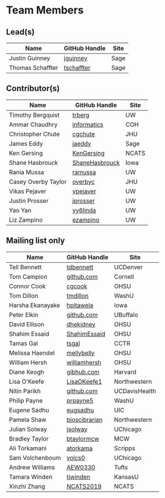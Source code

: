 # Team Members

## Lead(s)
Name | GitHub Handle | Site
-- | -- | --
Justin Guinney | [jguinney](http://github.com/jguinney) | Sage
Thomas Schaffter | [tschaffter](https://github.com/tschaffter) | Sage

## Contributor(s)
Name | GitHub Handle | Site
-- | -- | --
Timothy Bergquist | [trberg](https://github.com/trberg) | UW
Ammar Chaudhry | [informatics](https://github.com/achaudhry615/informatics) | COH
Christopher Chute | [cgchute](https://github.com/cgchute) | JHU
James Eddy | [jaeddy](https://github.com/jaeddy) | Sage
Ken Gersing | [KenGersing](https://github.com/KenGersing) | NCATS
Shane Hasbrouck | [ShaneHasbrouck](https://github.com/ShaneHasbrouck) | Iowa
Rania Mussa | [ramussa](https://github.com/ramussa) | UW
Casey Overby Taylor | [overbyc](http://github.com/overbyc) | JHU
Vikas Pejaver | [vpejaver](https://github.com/vpejaver) | UW
Justin Prosser | [jprosser](http://github.com/jprosser) | UW
Yao Yan | [yy6linda](https://github.com/yy6linda) | UW
Liz Zampino | [ezampino](https://github.com/ezampino) | UW

## Mailing list only
Name | GitHub Handle | Site
-- | -- | --
Tell Bennett | [tdbennett](https://github.com/tdbennett) | UCDenver
Tom Campion | [github.com](http://github.com) | Cornell
Connor Cook | [cgcook](https://github.com/cgcook) | OHSU
Tom Dillon | [tmdillon](https://github.com/tmdillon) | WashU
Harsha Ekanayake | [hpitawela](https://github.com/hpitawela) | Iowa
Peter Elkin | [github.com](http://github.com) | UBuffalo
David Ellison | [dhekidney](http://github.com/dhekidney) | OHSU
Shahim Essaid | [ShahimEssaid](http://github.com/ShahimEssaid) | OHSU
Tamas Gal | [tsgal](https://github.com/tsgal) | CCTR
Melissa Haendel | [mellybelly](http://github.com/mellybelly) | OHSU
William Hersh | [williamhersh](https://github.com/williamhersh) | OHSU
Diane Keogh | [gibhub.com](http://gibhub.com) | Harvard
Lisa O'Keefe | [LisaOKeefe1](https://github.com/LisaOKeefe1) | Northwestern
Nitin Parikh | [github.com](http://github.com) | UCDavisHealth
Philip Payne | [prpayne5](http://github.com/prpayne5) | WashU
Eugene Sadhu | [eugsadhu](https://github.com/eugsadhu) | UIC
Pamela Shaw | [bioscibrarian](https://github.com/bioscibrarian) | Northwestern
Julian Solway | [jsolway](http://github.com/jsolway) | UChicago
Bradley Taylor | [btaylormcw](https://github.com/btaylormcw) | MCW
Ali Torkamani | [atorkama](https://github.com/atorkama) | Scripps
Sam Volchenboum | [volcs0](https://github.com/volcs0) | UChicago
Andrew Williams | [AEW0330](http://github.com/AEW0330) | Tufts
Tamara Winden | [tjwinden](http://github.com/tjwinden) | KansasU
Xinzhi Zhang | [NCATS2019](https://github.com/NCATS2019) | NCATS

